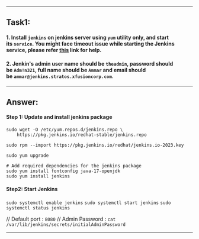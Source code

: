 
---

## Task1:
#### 1. Install `jenkins` on jenkins server using `yum` utility only, and start its `service`. You might face timeout issue while starting the Jenkins service, please refer [this](https://www.jenkins.io/doc/book/system-administration/systemd-services/#starting-services) link for help.  

#### 2. Jenkin's admin user name should be `theadmin`, password should be `Adm!n321`, full name should be `Ammar` and email should be `ammar@jenkins.stratos.xfusioncorp.com`.



---
## Answer:

#### Step 1:  Update and install jenkins package

````
sudo wget -O /etc/yum.repos.d/jenkins.repo \
    https://pkg.jenkins.io/redhat-stable/jenkins.repo
````
````
sudo rpm --import https://pkg.jenkins.io/redhat/jenkins.io-2023.key
````
````
sudo yum upgrade
````
````
# Add required dependencies for the jenkins package
sudo yum install fontconfig java-17-openjdk
sudo yum install jenkins
````

#### Step2: Start Jenkins

`sudo systemctl enable jenkins`
`sudo systemctl start jenkins`
`sudo systemctl status jenkins`

// Default port : `8080`
// Admin Password : `cat /var/lib/jenkins/secrets/initialAdminPassword`

---
